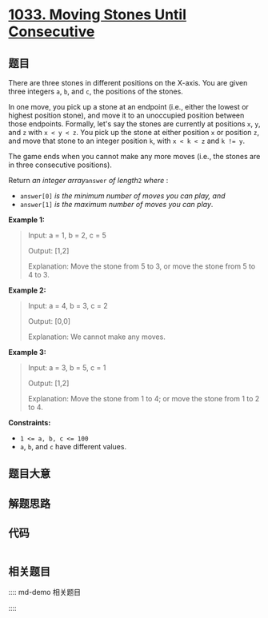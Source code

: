 # [1033. Moving Stones Until Consecutive](https://leetcode.com/problems/moving-stones-until-consecutive/)

## 题目

There are three stones in different positions on the X-axis. You are given
three integers `a`, `b`, and `c`, the positions of the stones.

In one move, you pick up a stone at an endpoint (i.e., either the lowest or
highest position stone), and move it to an unoccupied position between those
endpoints. Formally, let's say the stones are currently at positions `x`, `y`,
and `z` with `x < y < z`. You pick up the stone at either position `x` or
position `z`, and move that stone to an integer position `k`, with `x < k < z`
and `k != y`.

The game ends when you cannot make any more moves (i.e., the stones are in
three consecutive positions).

Return _an integer array_`answer` _of length_`2` _where_ :

  * `answer[0]` _is the minimum number of moves you can play, and_
  * `answer[1]` _is the maximum number of moves you can play_.



**Example 1:**

> Input: a = 1, b = 2, c = 5
> 
> Output: [1,2]
> 
> Explanation: Move the stone from 5 to 3, or move the stone from 5 to 4 to 3.

**Example 2:**

> Input: a = 4, b = 3, c = 2
> 
> Output: [0,0]
> 
> Explanation: We cannot make any moves.

**Example 3:**

> Input: a = 3, b = 5, c = 1
> 
> Output: [1,2]
> 
> Explanation: Move the stone from 1 to 4; or move the stone from 1 to 2 to 4.

**Constraints:**

  * `1 <= a, b, c <= 100`
  * `a`, `b`, and `c` have different values.


## 题目大意

## 解题思路

## 代码

```javascript

```

## 相关题目

:::: md-demo 相关题目

::::
